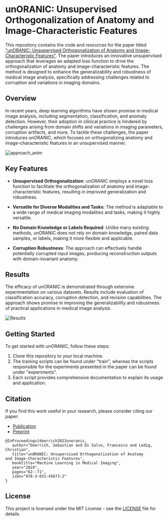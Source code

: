# unORANIC: Unsupervised Orthogonalization of Anatomy and Image-Characteristic Features
This repository contains the code and resources for the paper titled ["unORANIC: Unsupervised Orthogonalization of Anatomy and Image-Characteristic Features"](https://link.springer.com/chapter/10.1007/978-3-031-45673-2_7). The paper introduces an innovative unsupervised approach that leverages an adapted loss function to drive the orthogonalization of anatomy and image-characteristic features. The method is designed to enhance the generalizability and robustness of medical image analysis, specifically addressing challenges related to corruption and variations in imaging domains.

## Overview
In recent years, deep learning algorithms have shown promise in medical image analysis, including segmentation, classification, and anomaly detection. However, their adoption in clinical practice is hindered by challenges arising from domain shifts and variations in imaging parameters, corruption artifacts, and more. To tackle these challenges, the paper introduces unORANIC, which focuses on orthogonalizing anatomy and image-characteristic features in an unsupervised manner.

![approach_anim](https://github.com/sdoerrich97/unORANIC/assets/98497332/af2f5f2a-92c2-42a5-8013-c156ae5ce69b)

## Key Features
- **Unsupervised Orthogonalization**: unORANIC employs a novel loss function to facilitate the orthogonalization of anatomy and image-characteristic features, resulting in improved generalization and robustness.

- **Versatile for Diverse Modalities and Tasks**: The method is adaptable to a wide range of medical imaging modalities and tasks, making it highly versatile.

- **No Domain Knowledge or Labels Required**: Unlike many existing methods, unORANIC does not rely on domain knowledge, paired data samples, or labels, making it more flexible and applicable.

- **Corruption Robustness**: The approach can effectively handle potentially corrupted input images, producing reconstruction outputs with domain-invariant anatomy.

## Results
The efficacy of unORANIC is demonstrated through extensive experimentation on various datasets. Results include evaluation of classification accuracy, corruption detection, and revision capabilities. The approach shows promise in improving the generalizability and robustness of practical applications in medical image analysis.

![Results](https://github.com/sdoerrich97/unORANIC/assets/98497332/a34fdf73-672a-4499-904b-7bf82d8cc794)

## Getting Started
To get started with unORANIC, follow these steps:

1. Clone this repository to your local machine.
2. The training scripts can be found under "train", whereas the scripts responsible for the experiments presented in the paper can be found under "experiments".
3. Each script provides comprehensive documentation to explain its usage and application.

## Citation
If you find this work useful in your research, please consider citing our paper:
- [Publication](https://link.springer.com/chapter/10.1007/978-3-031-45673-2_7)
- [Preprint](https://arxiv.org/abs/2308.15507)

```
@InProceedings{doerrich2023unoranic,
   author="Doerrich, Sebastian and Di Salvo, Francesco and Ledig, Christian",
   title="unORANIC: Unsupervised Orthogonalization of Anatomy and Image-Characteristic Features",
   booktitle="Machine Learning in Medical Imaging",
   year="2024",
   pages="62--71",
   isbn="978-3-031-45673-2"
}
```

## License

This project is licensed under the MIT License - see the [LICENSE](LICENSE) file for details.
